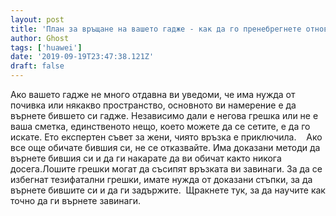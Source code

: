```yaml
---
layout: post
title: 'План за връщане на вашето гадже - как да го пренебрегнете отново ще възвърне вниманието му'
author: Ghost
tags: ['huawei']
date: '2019-09-19T23:47:38.121Z'
draft: false
---
```


Ако вашето гадже не много отдавна ви уведоми, че има нужда от почивка или някакво пространство, основното ви намерение е да върнете бившето си гадже. Независимо дали е негова грешка или не е ваша сметка, единственото нещо, което можете да се сетите, е да го искате. Ето експертен съвет за жени, чиято връзка е приключила.    Ако все още обичате бившия си, не се отказвайте. Има доказани методи да върнете бившия си и да ги накарате да ви обичат както никога досега.Лошите грешки могат да съсипят връзката ви завинаги. За да се избегнат тезифатални грешки, имате нужда от доказани стъпки, за да върнете бившите си и да ги задържите.  Щракнете тук, за да научите как точно да ги върнете завинаги.
